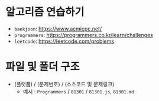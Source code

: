 # 알고리즘 연습하기
* ```baekjoon```: https://www.acmicpc.net/
* ```programmers```: https://programmers.co.kr/learn/challenges
* ```leetcode```: https://leetcode.com/problems

# 파일 및 폴더 구조
* (플랫폼) / (문제번호) / (소스코드 및 문제링크)
  * 예시 :  ```Programmers``` / ```81301``` / ```81301.js```, ```81301.md```

